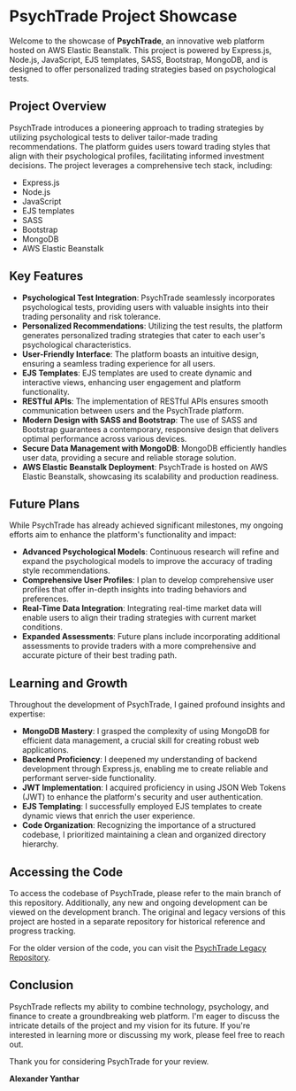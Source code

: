 # PsychTrade Project Showcase

Welcome to the showcase of **PsychTrade**, an innovative web platform hosted on AWS Elastic Beanstalk. This project is powered by Express.js, Node.js, JavaScript, EJS templates, SASS, Bootstrap, MongoDB, and is designed to offer personalized trading strategies based on psychological tests.

## Project Overview

PsychTrade introduces a pioneering approach to trading strategies by utilizing psychological tests to deliver tailor-made trading recommendations. The platform guides users toward trading styles that align with their psychological profiles, facilitating informed investment decisions. The project leverages a comprehensive tech stack, including:

- Express.js
- Node.js
- JavaScript
- EJS templates
- SASS
- Bootstrap
- MongoDB
- AWS Elastic Beanstalk

## Key Features

- **Psychological Test Integration**: PsychTrade seamlessly incorporates psychological tests, providing users with valuable insights into their trading personality and risk tolerance.
- **Personalized Recommendations**: Utilizing the test results, the platform generates personalized trading strategies that cater to each user's psychological characteristics.
- **User-Friendly Interface**: The platform boasts an intuitive design, ensuring a seamless trading experience for all users.
- **EJS Templates**: EJS templates are used to create dynamic and interactive views, enhancing user engagement and platform functionality.
- **RESTful APIs**: The implementation of RESTful APIs ensures smooth communication between users and the PsychTrade platform.
- **Modern Design with SASS and Bootstrap**: The use of SASS and Bootstrap guarantees a contemporary, responsive design that delivers optimal performance across various devices.
- **Secure Data Management with MongoDB**: MongoDB efficiently handles user data, providing a secure and reliable storage solution.
- **AWS Elastic Beanstalk Deployment**: PsychTrade is hosted on AWS Elastic Beanstalk, showcasing its scalability and production readiness.

## Future Plans

While PsychTrade has already achieved significant milestones, my ongoing efforts aim to enhance the platform's functionality and impact:

- **Advanced Psychological Models**: Continuous research will refine and expand the psychological models to improve the accuracy of trading style recommendations.
- **Comprehensive User Profiles**: I plan to develop comprehensive user profiles that offer in-depth insights into trading behaviors and preferences.
- **Real-Time Data Integration**: Integrating real-time market data will enable users to align their trading strategies with current market conditions.
- **Expanded Assessments**: Future plans include incorporating additional assessments to provide traders with a more comprehensive and accurate picture of their best trading path.

## Learning and Growth

Throughout the development of PsychTrade, I gained profound insights and expertise:

- **MongoDB Mastery**: I grasped the complexity of using MongoDB for efficient data management, a crucial skill for creating robust web applications.
- **Backend Proficiency**: I deepened my understanding of backend development through Express.js, enabling me to create reliable and performant server-side functionality.
- **JWT Implementation**: I acquired proficiency in using JSON Web Tokens (JWT) to enhance the platform's security and user authentication.
- **EJS Templating**: I successfully employed EJS templates to create dynamic views that enrich the user experience.
- **Code Organization**: Recognizing the importance of a structured codebase, I prioritized maintaining a clean and organized directory hierarchy.

## Accessing the Code

To access the codebase of PsychTrade, please refer to the main branch of this repository. Additionally, any new and ongoing development can be viewed on the development branch. The original and legacy versions of this project are hosted in a separate repository for historical reference and progress tracking.

For the older version of the code, you can visit the [PsychTrade Legacy Repository](https://github.com/alexanderyanthar/psych-trade).

## Conclusion

PsychTrade reflects my ability to combine technology, psychology, and finance to create a groundbreaking web platform. I'm eager to discuss the intricate details of the project and my vision for its future. If you're interested in learning more or discussing my work, please feel free to reach out.

Thank you for considering PsychTrade for your review.

**Alexander Yanthar**
